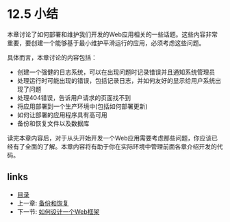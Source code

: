 # 12.5 小结

本章讨论了如何部署和维护我们开发的Web应用相关的一些话题。这些内容非常重要，要创建一个能够基于最小维护平滑运行的应用，必须考虑这些问题。

具体而言，本章讨论的内容包括：

* 创建一个强健的日志系统，可以在出现问题时记录错误并且通知系统管理员
* 处理运行时可能出现的错误，包括记录日志，并如何友好的显示给用户系统出现了问题
* 处理404错误，告诉用户请求的页面找不到
* 将应用部署到一个生产环境中\(包括如何部署更新\)
* 如何让部署的应用程序具有高可用
* 备份和恢复文件以及数据库

读完本章内容后，对于从头开始开发一个Web应用需要考虑那些问题，你应该已经有了全面的了解。本章内容将有助于你在实际环境中管理前面各章介绍开发的代码。

## links

* [目录](https://github.com/7th-heaven/build-web-application-with-golang/tree/606abd586a7270d0e48762cf0454ba0fac330698/zh/preface.md%3E)
* 上一章: [备份和恢复](https://github.com/7th-heaven/build-web-application-with-golang/tree/606abd586a7270d0e48762cf0454ba0fac330698/zh/12.4.md%3E)
* 下一节: [如何设计一个Web框架](https://github.com/7th-heaven/build-web-application-with-golang/tree/606abd586a7270d0e48762cf0454ba0fac330698/zh/13.0.md%3E)

